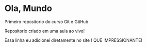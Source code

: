 # Ola, Mundo
 Primeiro repositorio do curso Git e GitHub

Repositorio criado em uma aula ao vivo!

Essa linha eu adicionei diretamente no site ! QUE IMPRESSIONANTE!
